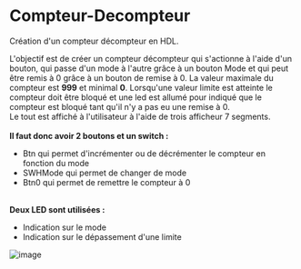 # Compteur-Decompteur
Création d'un compteur décompteur en HDL.

L'objectif est de créer un compteur décompteur qui s'actionne à l'aide d'un bouton, qui passe d'un mode à l'autre grâce à un bouton Mode et qui peut être remis à 0 grâce à un bouton de remise à 0.
La valeur maximale du compteur est <strong>999</strong> et minimal <strong>0</strong>.
Lorsqu'une valeur limite est atteinte le compteur doit être bloqué et une led est allumé pour indiqué que le compteur est bloqué tant qu'il n'y a pas eu une remise à 0.
<br>
Le tout est affiché à l'utilisateur à l'aide de trois afficheur 7 segments.
<br><br>
<strong>Il faut donc avoir 2 boutons et un switch :</strong>
<ul><li>Btn qui permet d'incrémenter ou de décrémenter le compteur en fonction du mode</li>
  <li>SWHMode qui permet de changer de mode</li>
  <li>Btn0 qui permet de remettre le compteur à 0</li></ul>
<br>
<strong>Deux LED sont utilisées :</strong>
<ul><li>Indication sur le mode</li>
  <li>Indication sur le dépassement d'une limite</li></ul>

![image](https://user-images.githubusercontent.com/85016008/134306870-9b0f9aef-dbfe-4d34-b992-048537a01b3b.png)

